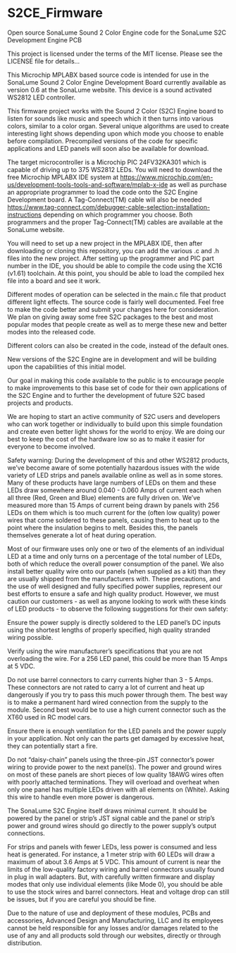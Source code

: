 # S2CE_Firmware
Open source SonaLume Sound 2 Color Engine code for the SonaLume S2C Development Engine PCB

This project is licensed under the terms of the MIT license. Please see the LICENSE file for details...

This Microchip MPLABX based source code is intended for use in the SonaLume Sound 2 Color Engine Development Board currently available as version 0.6 at the SonaLume website. This device is a sound activated WS2812 LED controller. 

This firmware project works with the Sound 2 Color (S2C) Engine board to listen for sounds like music and speech which it then turns into various colors, similar to a color organ. Several unique algorithms are used to create interesting light shows depending upon which mode you choose to enable before compilation. Precompiled versions of the code for specific applications and LED panels will soon also be available for download.

The target microcontroller is a Microchip PIC 24FV32KA301 which is capable of driving up to 375 WS2812 LEDs. You will need to download the free Microchip MPLABX IDE system at https://www.microchip.com/en-us/development-tools-tools-and-software/mplab-x-ide as well as purchase an appropriate programmer to load the code onto the S2C Engine Development board. A Tag-Connect(TM) cable will also be needed https://www.tag-connect.com/debugger-cable-selection-installation-instructions depending on which programmer you choose. Both programmers and the proper Tag-Connect(TM) cables are available at the SonaLume website.

You will need to set up a new project in the MPLABX IDE, then after downloading or cloning this repository, you can add the various .c and .h files into the new project. After setting up the programmer and PIC part number in the IDE, you should be able to compile the code using the XC16 (v1.61) toolchain. At this point, you should be able to load the compiled hex file into a board and see it work. 

Different modes of operation can be selected in the main.c file that product different light effects. The source code is fairly well documented. Feel free to make the code better and submit your changes here for consideration. We plan on giving away some free S2C packages to the best and most popular modes that people create as well as to merge these new and better modes into the released code.

Different colors can also be created in the code, instead of the default ones.

New versions of the S2C Engine are in development and will be building upon the capabilities of this initial model. 

Our goal in making this code available to the public is to encourage people to make improvements to this base set of code for their own applications of the S2C Engine and to further the development of future S2C based projects and products. 

We are hoping to start an active community of S2C users and developers who can work together or individually to build upon this simple foundation and create even better light shows for the world to enjoy. We are doing our best to keep the cost of the hardware low so as to make it easier for everyone to become involved.



Safety warning:
During the development of this and other WS2812 products, we’ve become aware of some potentially hazardous issues with the wide variety of LED strips and panels available online as well as in some stores. Many of these products have large numbers of LEDs on them and these LEDs draw somewhere around 0.040 - 0.060 Amps of current each when all three (Red, Green and Blue) elements are fully driven on. We’ve measured more than 15 Amps of current being drawn by panels with 256 LEDs on them which is too much current for the (often low quality) power wires that come soldered to these panels, causing them to heat up to the point where the insulation begins to melt. Besides this, the panels themselves generate a lot of heat during operation. 

Most of our firmware uses only one or two of the elements of an individual LED at a time and only turns on a percentage of the total number of LEDs, both of which reduce the overall power consumption of the panel. We also install better quality wire onto our panels (when supplied as a kit) than they are usually shipped from the manufacturers with. These precautions, and the use of well designed and fully specified power supplies, represent our best efforts to ensure a safe and high quality product. However, we must caution our customers - as well as anyone looking to work with these kinds of LED products - to observe the following suggestions for their own safety:

Ensure the power supply is directly soldered to the LED panel’s DC inputs using the shortest lengths of properly specified, high quality stranded wiring possible. 

Verify using the wire manufacturer’s specifications that you are not overloading the wire. For a 256 LED panel, this could be more than 15 Amps at 5 VDC. 

Do not use barrel connectors to carry currents higher than 3 - 5 Amps. These connectors are not rated to carry a lot of current and heat up dangerously if you try to pass this much power through them. The best way is to make a permanent hard wired connection from the supply to the module. Second best would be to use a high current connector such as the XT60 used in RC model cars. 

Ensure there is enough ventilation for the LED panels and the power supply in your application. Not only can the parts get damaged by excessive heat, they can potentially start a fire. 

Do not “daisy-chain” panels using the three-pin JST connector’s power wiring to provide power to the next panel(s). The power and ground wires on most of these panels are short pieces of low quality 18AWG wires often with poorly attached terminations. They will overload and overheat when only one panel has multiple LEDs driven with all elements on (White). Asking this wire to handle even more power is dangerous. 

The SonaLume S2C Engine itself draws minimal current. It should be powered by the panel or strip’s JST signal cable and the panel or strip’s power and ground wires should go directly to the power supply’s output connections. 

For strips and panels with fewer LEDs, less power is consumed and less heat is generated. For instance, a 1 meter strip with 60 LEDs will draw a maximum of about 3.6 Amps at 5 VDC. This amount of current is near the limits of the low-quality factory wiring and barrel connectors usually found in plug in wall adapters. But, with carefully written firmware and display modes that only use individual elements (like Mode 0), you should be able to use the stock wires and barrel connectors. Heat and voltage drop can still be issues, but if you are careful you should be fine. 

Due to the nature of use and deployment of these modules, PCBs and accessories, Advanced Design and Manufacturing, LLC and its employees cannot be held responsible for any losses and/or damages related to the use of any and all products sold through our websites, directly or through distribution. 

